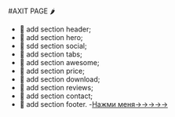#AXIT PAGE 🌶
- 🏹 add section header;
- 🏹 add section hero;
- 🏹 sdd section social;
- 🏹 add section tabs;
- 🏹 add section awesome;
- 🏹 add section price;
- 🏹 add section download;
- 🏹 add section reviews;
- 🏹 add section contact;
- 🏹 add section footer.
-[Нажми меня→→→→→](https://evgkireev.github.io/AXIT/)